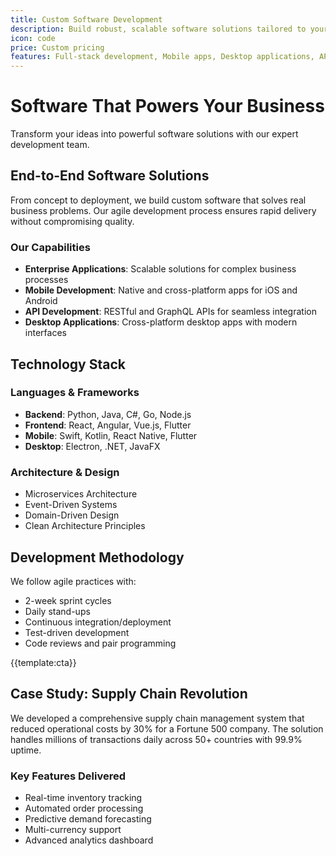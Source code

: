 ```yaml
---
title: Custom Software Development
description: Build robust, scalable software solutions tailored to your unique business requirements
icon: code
price: Custom pricing
features: Full-stack development, Mobile apps, Desktop applications, API development, Microservices, DevOps integration
---
```


# Software That Powers Your Business

Transform your ideas into powerful software solutions with our expert development team.

## End-to-End Software Solutions

From concept to deployment, we build custom software that solves real business problems. Our agile development process ensures rapid delivery without compromising quality.

### Our Capabilities

- **Enterprise Applications**: Scalable solutions for complex business processes
- **Mobile Development**: Native and cross-platform apps for iOS and Android
- **API Development**: RESTful and GraphQL APIs for seamless integration
- **Desktop Applications**: Cross-platform desktop apps with modern interfaces

## Technology Stack

### Languages & Frameworks

- **Backend**: Python, Java, C#, Go, Node.js
- **Frontend**: React, Angular, Vue.js, Flutter
- **Mobile**: Swift, Kotlin, React Native, Flutter
- **Desktop**: Electron, .NET, JavaFX

### Architecture & Design

- Microservices Architecture
- Event-Driven Systems
- Domain-Driven Design
- Clean Architecture Principles

## Development Methodology

We follow agile practices with:

- 2-week sprint cycles
- Daily stand-ups
- Continuous integration/deployment
- Test-driven development
- Code reviews and pair programming

{{template:cta}}

## Case Study: Supply Chain Revolution

We developed a comprehensive supply chain management system that reduced operational costs by 30% for a Fortune 500 company. The solution handles millions of transactions daily across 50+ countries with 99.9% uptime.

### Key Features Delivered

- Real-time inventory tracking
- Automated order processing
- Predictive demand forecasting
- Multi-currency support
- Advanced analytics dashboard
